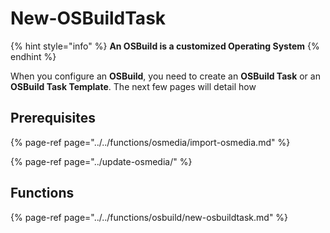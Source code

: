 # New-OSBuildTask

{% hint style="info" %}
**An OSBuild is a customized Operating System**
{% endhint %}

When you configure an **OSBuild**, you need to create an **OSBuild Task** or an **OSBuild Task Template**.  The next few pages will detail how

## Prerequisites

{% page-ref page="../../functions/osmedia/import-osmedia.md" %}

{% page-ref page="../update-osmedia/" %}

## Functions

{% page-ref page="../../functions/osbuild/new-osbuildtask.md" %}



